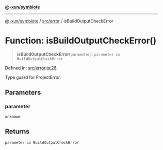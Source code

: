 [**@-xun/symbiote**](../../../README.md)

***

[@-xun/symbiote](../../../README.md) / [src/error](../README.md) / isBuildOutputCheckError

# Function: isBuildOutputCheckError()

> **isBuildOutputCheckError**(`parameter`): `parameter is BuildOutputCheckError`

Defined in: [src/error.ts:26](https://github.com/Xunnamius/symbiote/blob/ffa2219b5458551337af8081b76f7ffb8422c513/src/error.ts#L26)

Type guard for ProjectError.

## Parameters

### parameter

`unknown`

## Returns

`parameter is BuildOutputCheckError`
